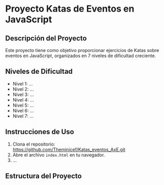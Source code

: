 # Proyecto Katas de Eventos en JavaScript 

## Descripción del Proyecto

Este proyecto tiene como objetivo proporcionar ejercicios de Katas sobre eventos en JavaScript, organizados en 7 niveles de dificultad creciente.

## Niveles de Dificultad

- Nivel 1: ...
- Nivel 2: ...
- Nivel 3: ...
- Nivel 4: ...
- Nivel 5: ...
- Nivel 6: ...
- Nivel 7: ...

## Instrucciones de Uso

1. Clona el repositorio: https://github.com/Theminicef/Katas_eventos_AxE.git
2. Abre el archivo `index.html` en tu navegador.
3. ...

## Estructura del Proyecto
